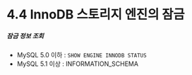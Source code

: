 # 4.4 InnoDB 스토리지 엔진의 잠금

##### 잠금 정보 조회
* MySQL 5.0 이하 : `SHOW ENGINE INNODB STATUS`
* MySQL 5.1 이상 : INFORMATION_SCHEMA
<!--stackedit_data:
eyJoaXN0b3J5IjpbLTEzNzg5NDU1MzZdfQ==
-->